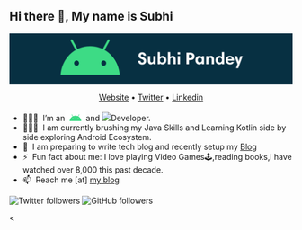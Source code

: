 <h2>Hi there 👋, My name is Subhi</h2>
<p align="center">
  <img align="center" alt="Meme Studio" src="https://github.com/subhipandey/subhipandey/blob/master/img/front.png" />
</p>

<p align="center">
  <a href="https://www.subhipandey.me">Website</a> •
  <a href="https://twitter.com/subhipandeydev">Twitter</a> •
  <a href="https://www.linkedin.com/in/subhipandey">Linkedin</a>
</p>

- 👨🏻‍💻  &nbsp;I’m an<img src="https://github.com/nisrulz/nisrulz/blob/master/img/android.png" height=20 />and <img src="https://github.com/subhipandey/subhipandey/blob/master/img/web.png" height=20 />Developer.
- 👨🏻‍🔬  &nbsp;I am currently brushing my Java Skills and Learning Kotlin side by side exploring Android Ecosystem.
- 📝  &nbsp;I am preparing to write tech blog and recently setup my [Blog](https://subhipandey.me)
- ⚡️  &nbsp;Fun fact about me: I love playing Video Games🕹,reading books,i have watched over 8,000 this past decade.
- 📫  &nbsp;Reach me [at] [my blog](www.subhipandey.me)

![Twitter followers](https://img.shields.io/twitter/follow/subhipandeydev?color=3ddc84&label=Followers&style=for-the-badge&logo=twitter) ![GitHub followers](https://img.shields.io/github/followers/subhipandey?color=3ddc84&label=Followers&style=for-the-badge&logo=github)

<